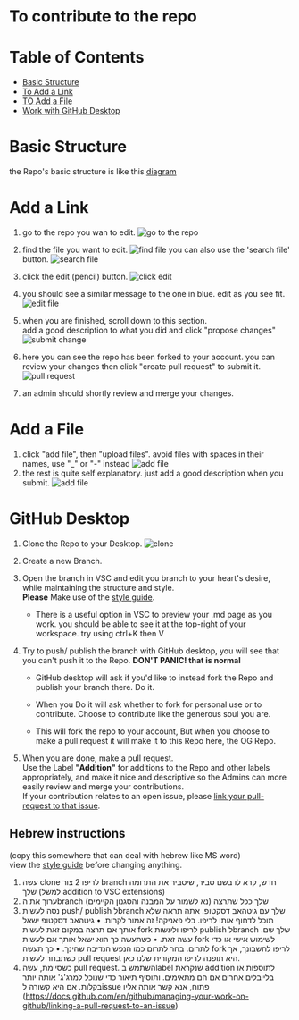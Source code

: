 # To contribute to the repo

# Table of Contents 
* [Basic Structure](#basic-structure)
* [To Add a Link](#add-a-link)
* [TO Add a File](#add-a-file)
* [Work with GitHub Desktop](#Github-Desktop)

# Basic Structure
the Repo's basic structure is like this
[diagram](teach/Repo%20Diagram.png)



# Add a Link
1. go to the repo you wan to edit.
![go to the repo](teach/bylink/0goto_repo.png)
1. find the file you want to edit.
![find file](teach/bylink/1find_file.png)
you can also use the 'search file' button. 
![search file](teach/bylink/searchfile.png)

1. click the edit (pencil) button.
![click edit](teach/bylink/2click_edit.png)
1. you should see a similar message to the one in blue.
edit as you see fit.
![edit file](teach/bylink/3editing_file.png)
1. when you are finished, scroll down to this section.  
add a good description to what you did and click "propose changes"
![submit change](teach/bylink/4submit_change.png)
1. here you can see the repo has been forked to your account.
you can review your changes then click "create pull request" to submit it.
![pull request](teach/bylink/5pull-request.png)

1. an admin should shortly review and merge your changes.

# Add a File
1. click "add file", then "upload files". avoid files with spaces in their names, use "_" or "-" instead
![add file](teach/file/addfile.png)
1. the rest is quite self explanatory. just add a good description when you submit.
![add file](teach/file/addfile.png)

# GitHub Desktop
1. Clone the Repo to your Desktop.
![clone](teach/file/fork.png)

2. Create a new Branch.

3. Open the branch in VSC and edit you branch to your heart's desire, while maintaining the structure and style.  
__Please__ Make use of the [style guide](./style-guide.md).
    * There is a useful option in VSC to preview your .md page as you work. you should be able to see it at the top-right of your workspace. try using ctrl+K then V

4. Try to push/ publish the branch with GitHub desktop, you will see that you can't push it to the Repo.
__DON'T PANIC! that is normal__

    * GitHub desktop will ask if you'd like to instead fork the Repo and publish your branch there. Do it.

    * When you Do it will ask whether to fork for personal use or to contribute. Choose to contribute like the generous soul you are.

    * This will fork the repo to your account, But when you choose to make a pull request it will make it to this Repo here, the OG Repo.

5. When you are done, make a pull request.  
Use the Label __"Addition"__ for additions to the Repo and other labels appropriately, and make it nice and descriptive so the Admins can more easily review and merge your contributions.  
 If your contribution relates to an open issue, please [link your pull-request to that issue](https://docs.github.com/en/github/managing-your-work-on-github/linking-a-pull-request-to-an-issue).

## Hebrew instructions 
(copy this somewhere that can deal with hebrew like MS word)  
view the [style guide](./style-guide.md) before changing anything.
1. עשה clone לריפו
2 צור branch חדש, קרא לו בשם סביר, שיסביר את התרומה שלך (למשל addition to VSC extensions)
3. ערוך את הbranch שלך ככל שתרצה (נא לשמור על המבנה והסגנון הקיימים)
4. נסה לעשות  push/ publish לbranch שלך עם גיטהאב דסקטופ. אתה תראה שלא תוכל לדחוף אותו לריפו. בלי פאניקה! זה אמור לקרות.
•	גיטהאב דסקטופ ישאל אותך אם תרצה במקום זאת לעשות fork לריפו ולעשות publish לbranch שלך שם. עשה זאת.
•	כשתעשה כך הוא ישאל אותך אם לעשות fork לשימוש אישי או כדי לתרום. בחר לתרום כמו הנפש הנדיבה שהינך.
•	כך תעשה fork לריפו לחשבונך, אך כשתבחר לעשות pull request היא תופנה לריפו המקורית שלנו כאן.
5. כשסיימת, עשה  pull request. השתמש בlabel שנקראת addition לתוספות או בלייבלים אחרים אם הם מתאימים. ותוסיף תיאור כדי שנוכל למרג'ג' אותה יותר בקלות. אם היא קשורה לissue פתוח, אנא קשר אותה אליו (https://docs.github.com/en/github/managing-your-work-on-github/linking-a-pull-request-to-an-issue)
